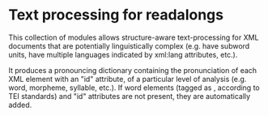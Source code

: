 # Text processing for readalongs

This collection of modules allows structure-aware text-processing for XML documents that are potentially linguistically complex (e.g. have subword units, have multiple languages indicated by xml:lang attributes, etc.).  

It produces a pronouncing dictionary containing the pronunciation of each XML element with an "id" attribute, of a particular level of analysis (e.g. word, morpheme, syllable, etc.).  If word elements (tagged as <w>, according to TEI standards) and "id" attributes are not present, they are automatically added.
